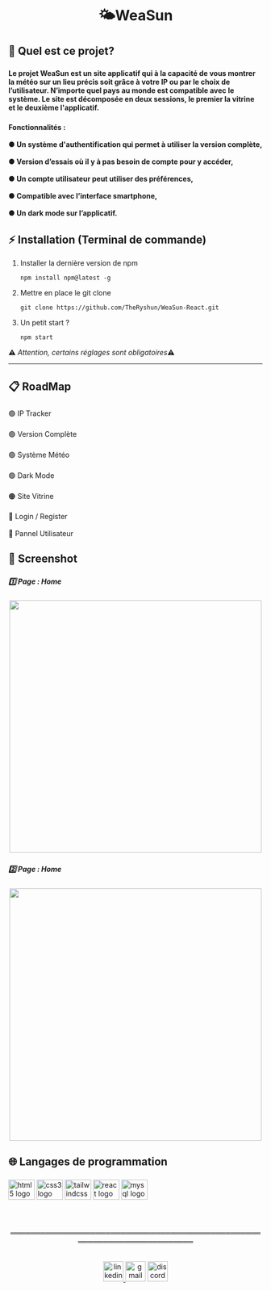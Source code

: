 <h1 align="center">🌤WeaSun</h1>

###

<h2 align="left">🤔 Quel est ce projet?</h2>

###

<h4 align="left">Le projet WeaSun est un site applicatif qui à la capacité de vous montrer la météo sur un lieu précis soit grâce à votre IP ou par le choix de l’utilisateur. N’importe quel pays au monde est compatible avec le système. Le site est décomposée en deux sessions, le premier la vitrine et le deuxième l'applicatif.</h4>

###

<h4 align="left">Fonctionnalités : <br><br>●  Un système d'authentification qui permet à utiliser la version complète,<br><br>●  Version d’essais où il y à pas besoin de compte pour y accéder,<br><br>●  Un compte utilisateur peut utiliser des préférences,<br><br>●  Compatible avec l’interface smartphone, <br><br>●  Un dark mode sur l’applicatif.</h4>

###

<h2 align="left">⚡ Installation (Terminal de commande)</h2>


1. Installer la dernière version de npm
    ```
    npm install npm@latest -g
    ```
3. Mettre en place le git clone

    ```
    git clone https://github.com/TheRyshun/WeaSun-React.git
    ```
3. Un petit start ?

    ```
    npm start
    ```

⚠️ *Attention, certains réglages sont obligatoires*⚠️

---
###

<h2 align="left">📋 RoadMap</h2>

###

<p align="left">🟢 IP Tracker<br><br>🟢 Version Complète<br><br>🟢 Système Météo<br><br>🟢 Dark Mode<br><br>🟠 Site Vitrine<br><br>🔴 Login / Register<br><br>🔴 Pannel Utilisateur</p>

###

<h2 align="left">📸 Screenshot</h2>

###

<h5 align="left">1️⃣ Page : Home</h5>

###

<div align="center">
  <img height="500" src="https://i.imgur.com/HRTfycQ.png"  />
</div>

###

<h5 align="left">2️⃣ Page : Home</h5>

###

<div align="center">
  <img height="500" src="https://i.imgur.com/RHXTQ1R.png"  />
</div>

###

<h2 align="left">🌐 Langages de programmation</h2>

###

<div align="left">
  <img src="https://cdn.jsdelivr.net/gh/devicons/devicon/icons/html5/html5-original.svg" height="40" width="52" alt="html5 logo"  />
  <img src="https://cdn.jsdelivr.net/gh/devicons/devicon/icons/css3/css3-original.svg" height="40" width="52" alt="css3 logo"  />
  <img src="https://cdn.jsdelivr.net/gh/devicons/devicon/icons/tailwindcss/tailwindcss-original-wordmark.svg" height="40" width="52" alt="tailwindcss logo"  />
  <img src="https://cdn.jsdelivr.net/gh/devicons/devicon/icons/react/react-original.svg" height="40" width="52" alt="react logo"  />
  <img src="https://cdn.jsdelivr.net/gh/devicons/devicon/icons/mysql/mysql-original.svg" height="40" width="52" alt="mysql logo"  />
</div>

###

<br>
<p align="center">═════════════════════════════════════════════════════════════════════════</p>
<br>

<div align="center">
  <a href="https://www.linkedin.com/in/thomas-tetrel/" target="_blank">
    <img src="https://img.shields.io/static/v1?message=LinkedIn&logo=linkedin&label=&color=0077B5&logoColor=white&labelColor=&style=for-the-badge" height="40" alt="linkedin logo"  />
  </a>
  <img src="https://img.shields.io/static/v1?message=Gmail&logo=gmail&label=thomastetrel&color=D14836&logoColor=white&labelColor=&style=for-the-badge" height="40" alt="gmail logo"  />
  <a href="https://discord.com/users/210035828796162048" target="_blank">
    <img src="https://img.shields.io/static/v1?message=Discord&logo=discord&label=&color=7289DA&logoColor=white&labelColor=&style=for-the-badge" height="40" alt="discord logo"  />
  </a>
</div>

###
